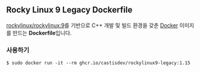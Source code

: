 ## Rocky Linux 9 Legacy Dockerfile

[rockylinux/rockylinux:9](https://hub.docker.com/r/rockylinux/rockylinux)를 기반으로 C++ 개발 및 빌드 환경을 갖춘 [Docker](https://www.docker.com/) 이미지를 만드는 **Dockerfile**입니다.

### 사용하기

```
$ sudo docker run -it --rm ghcr.io/castisdev/rockylinux9-legacy:1.15
```
